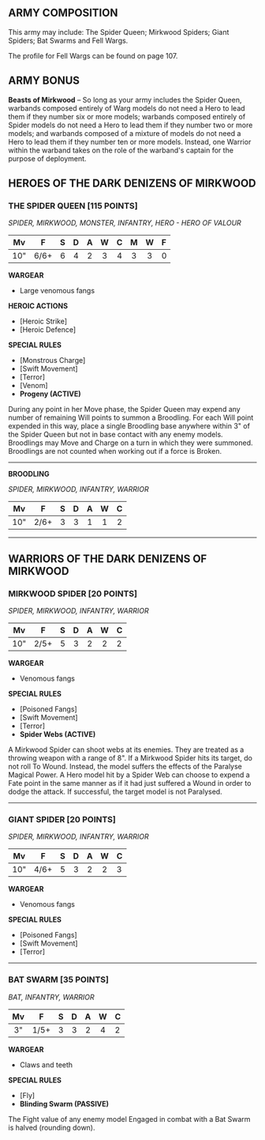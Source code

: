 ﻿## ARMY COMPOSITION

This army may include: The Spider Queen; Mirkwood Spiders; Giant Spiders; Bat Swarms and Fell Wargs.

The profile for Fell Wargs can be found on page 107.

## ARMY BONUS

**Beasts of Mirkwood** – So long as your army includes the Spider Queen, warbands composed entirely of Warg models do not need a Hero to lead them if they number six or more models; warbands composed entirely of Spider models do not need a Hero to lead them if they number two or more models; and warbands composed of a mixture of models do not need a Hero to lead them if they number ten or more models. Instead, one Warrior within the warband takes on the role of the warband's captain for the purpose of deployment.

## HEROES OF THE DARK DENIZENS OF MIRKWOOD

<div class="unitCard" markdown>

### THE SPIDER QUEEN [115 POINTS]
*SPIDER, MIRKWOOD, MONSTER, INFANTRY, HERO - HERO OF VALOUR*

| Mv | F | S | D | A | W | C | M | W | F |
|:----:|:---:|:---:|:---:|:---:|:---:|:---:|:---:|:---:|:---|
| 10"| 6/6+| 6 | 4 | 2 | 3 | 4 | 3 | 3 | 0 |

**WARGEAR**

- Large venomous fangs

**HEROIC ACTIONS**

- [Heroic Strike]
- [Heroic Defence]

**SPECIAL RULES**

- [Monstrous Charge]
- [Swift Movement]
- [Terror]
- [Venom]
- **Progeny (ACTIVE)**

During any point in her Move phase, the Spider Queen may expend any number of remaining Will points to summon a Broodling. For each Will point expended in this way, place a single Broodling base anywhere within 3" of the Spider Queen but not in base contact with any enemy models. Broodlings may Move and Charge on a turn in which they were summoned. Broodlings are not counted when working out if a force is Broken.

---

**BROODLING**

*SPIDER, MIRKWOOD, INFANTRY, WARRIOR*

| Mv | F  | S | D | A | W | C |
|:---:|:---:|:-:|:-:|:-:|:-:|:-:|
| 10" | 2/6+| 3 | 3 | 1 | 1 | 2 |

</div>

---

## WARRIORS OF THE DARK DENIZENS OF MIRKWOOD

<div class="unitCard" markdown>

### MIRKWOOD SPIDER [20 POINTS]
*SPIDER, MIRKWOOD, INFANTRY, WARRIOR*

| Mv | F | S | D | A | W | C |
|:----:|:---:|:---:|:---:|:---:|:---:|:---|
| 10"| 2/5+| 5 | 3 | 2 | 2 | 2 |

**WARGEAR**

- Venomous fangs

**SPECIAL RULES**

- [Poisoned Fangs]
- [Swift Movement]
- [Terror]
- **Spider Webs (ACTIVE)**

A Mirkwood Spider can shoot webs at its enemies. They are treated as a throwing weapon with a range of 8". If a Mirkwood Spider hits its target, do not roll To Wound. Instead, the model suffers the effects of the Paralyse Magical Power. A Hero model hit by a Spider Web can choose to expend a Fate point in the same manner as if it had just suffered a Wound in order to dodge the attack. If successful, the target model is not Paralysed.

</div>

---

<div class="unitCard" markdown>

### GIANT SPIDER [20 POINTS]
*SPIDER, MIRKWOOD, INFANTRY, WARRIOR*

| Mv | F | S | D | A | W | C |
|:----:|:---:|:---:|:---:|:---:|:---:|:---|
| 10"| 4/6+| 5 | 3 | 2 | 2 | 3 |

**WARGEAR**

- Venomous fangs

**SPECIAL RULES**

- [Poisoned Fangs]
- [Swift Movement]
- [Terror]

</div>

---

<div class="unitCard" markdown>

### BAT SWARM [35 POINTS]
*BAT, INFANTRY, WARRIOR*

| Mv | F | S | D | A | W | C |
|:----:|:---:|:---:|:---:|:---:|:---:|:---|
| 3" | 1/5+| 3 | 3 | 2 | 4 | 2 |

**WARGEAR**

- Claws and teeth

**SPECIAL RULES**

- [Fly]
- **Blinding Swarm (PASSIVE)**

The Fight value of any enemy model Engaged in combat with a Bat Swarm is halved (rounding down).

</div>
